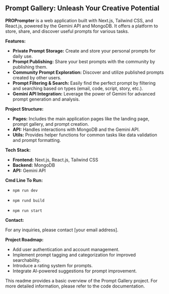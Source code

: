 ## Prompt Gallery: Unleash Your Creative Potential

**PROPrompter** is a web application built with Next.js, Tailwind CSS, and React.js, powered by the Gemini API and MongoDB. It offers a platform to store, share, and discover useful prompts for various tasks.  

**Features:**

- **Private Prompt Storage:** Create and store your personal prompts for daily use.
- **Prompt Publishing:** Share your best prompts with the community by publishing them.
- **Community Prompt Exploration:** Discover and utilize published prompts created by other users.
- **Prompt Filtering & Search:** Easily find the perfect prompt by filtering and searching based on types (email, code, script, story, etc.).
- **Gemini API Integration:** Leverage the power of Gemini for advanced prompt generation and analysis.

**Project Structure:**

- **Pages:**  Includes the main application pages like the landing page, prompt gallery, and prompt creation.
- **API:** Handles interactions with MongoDB and the Gemini API.
- **Utils:** Provides helper functions for common tasks like data validation and prompt formatting.

**Tech Stack:**

- **Frontend:** Next.js, React.js, Tailwind CSS
- **Backend:** MongoDB
- **API:** Gemini API

**Cmd Line To Run:**
-   ```bash 
    npm run dev 
    ```
-   ```bash
    npm rund build
    ```
-   ```
    npm run start
    ```

**Contact:**

For any inquiries, please contact [your email address].

**Project Roadmap:**

- Add user authentication and account management.
- Implement prompt tagging and categorization for improved searchability.
- Introduce a rating system for prompts.
- Integrate AI-powered suggestions for prompt improvement.

This readme provides a basic overview of the Prompt Gallery project. For more detailed information, please refer to the code documentation.
